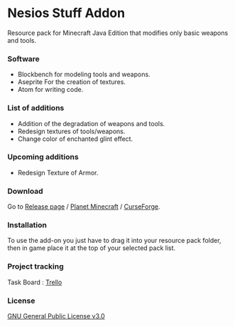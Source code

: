 # Nesios Stuff Addon

Resource pack for Minecraft Java Edition that modifies only basic weapons and tools.

### Software

- Blockbench for modeling tools and weapons. 
- Aseprite For the creation of textures. 
- Atom for writing code.

### List of additions

- Addition of the degradation of weapons and tools.
- Redesign textures of tools/weapons.
- Change color of enchanted glint effect.

### Upcoming additions

- Redesign Texture of Armor.

### Download

Go to [Release page](https://github.com/N3siOS/Nesios_Stuff_Addon/releases) / [Planet Minecraft](https://www.planetminecraft.com/texture-pack/nesios-better-stuff/) / [CurseForge](https://www.curseforge.com/minecraft/texture-packs/nesios-stuff-addon).

### Installation

To use the add-on you just have to drag it into your resource pack folder, then in game place it at the top of your selected pack list.

### Project tracking

Task Board :  [Trello](https://trello.com/b/YKjshhmy/public-task-board) 

### License

[GNU General Public License v3.0](https://choosealicense.com/licenses/gpl-3.0/)
